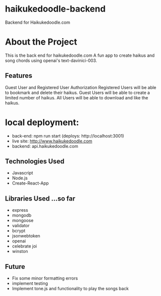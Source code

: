 # haikukedoodle-backend
Backend for Haikukedoodle.com

# About the Project
This is the back end for haikukedoodle.com 
A fun app to create haikus and song chords using openai's text-davinici-003.

## Features
Guest User and Registered User Authorization
Registered Users will be able to bookmark and delete their haikus.
Guest Users will be able to create a limited number of haikus.
All Users will be able to download and like the haikus.

# local deployment:
- back-end: npm run start (deploys: http://localhost:3001)
- live site: http://www.haikukedoodle.com
- backend: api.haikukedoodle.com

## Technologies Used
- Javascript
- Node.js
- Create-React-App

## Libraries Used ...so far
- express
- mongodb
- mongoose
- validator
- bcrypt
- jsonwebtoken
- openai 
- celebrate joi
- winston

## Future 
- Fix some minor formatting errors
- implement testing
- Implement tone.js and functionality to play the songs back
